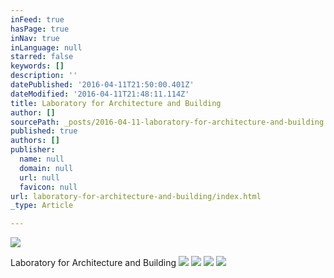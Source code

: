 ```yaml
---
inFeed: true
hasPage: true
inNav: true
inLanguage: null
starred: false
keywords: []
description: ''
datePublished: '2016-04-11T21:50:00.401Z'
dateModified: '2016-04-11T21:48:11.114Z'
title: Laboratory for Architecture and Building
author: []
sourcePath: _posts/2016-04-11-laboratory-for-architecture-and-building.md
published: true
authors: []
publisher:
  name: null
  domain: null
  url: null
  favicon: null
url: laboratory-for-architecture-and-building/index.html
_type: Article

---
```

![](https://the-grid-user-content.s3-us-west-2.amazonaws.com/558a8bc3-e554-4f22-8c10-13221d238455.jpg)

Laboratory for Architecture and Building
![](https://s3-us-west-2.amazonaws.com/the-grid-img/p/d41979d240e575ade813a6f1fc2abc415742ec8b.jpg)
![](https://s3-us-west-2.amazonaws.com/the-grid-img/p/f381c3ce7360c60baa8c89f9622250bd52678ddd.jpg)
![](https://s3-us-west-2.amazonaws.com/the-grid-img/p/e7f35098a53520d1657f3ab9130bfb046ac51402.jpg)
![](https://s3-us-west-2.amazonaws.com/the-grid-img/p/c5f4924a0235839b2b04e3529fee7d6016ca5c9f.jpg)